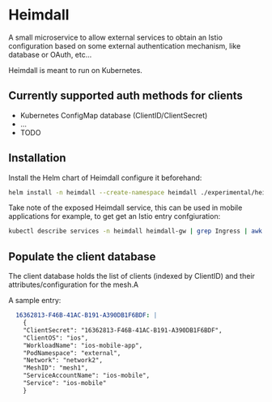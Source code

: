 # Heimdall

A small microservice to allow external services to obtain an Istio configuration based on some external authentication mechanism, like database or OAuth, etc...

Heimdall is meant to run on Kubernetes.

## Currently supported auth methods for clients

- Kubernetes ConfigMap database (ClientID/ClientSecret)
- ...
- TODO

## Installation

Install the Helm chart of Heimdall configure it beforehand:

```bash
helm install -n heimdall --create-namespace heimdall ./experimental/heimdall/charts/heimdall
```

Take note of the exposed Heimdall service, this can be used in mobile applications for example, to get get an Istio entry confgiuration:

```bash
kubectl describe services -n heimdall heimdall-gw | grep Ingress | awk '{print $3}'
```

## Populate the client database

The client database holds the list of clients (indexed by ClientID) and their attributes/configuration for the mesh.A

A sample entry:

```yaml
  16362813-F46B-41AC-B191-A390DB1F6BDF: |
    {
    "ClientSecret": "16362813-F46B-41AC-B191-A390DB1F6BDF",
    "ClientOS": "ios",
    "WorkloadName": "ios-mobile-app",
    "PodNamespace": "external",
    "Network": "network2",
    "MeshID": "mesh1",
    "ServiceAccountName": "ios-mobile",
    "Service": "ios-mobile"
    }
```
